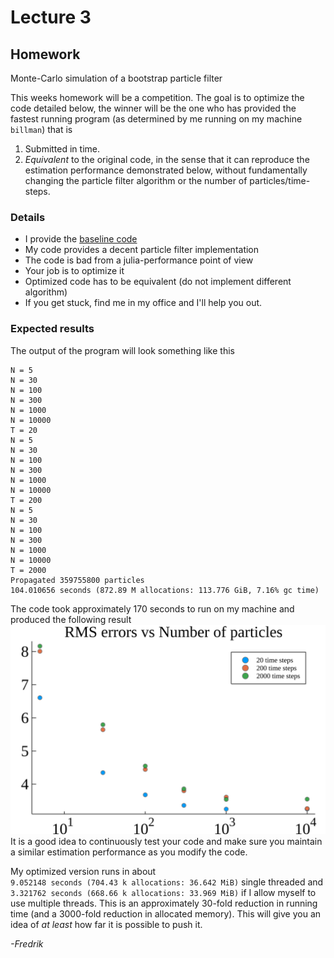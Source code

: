 # Lecture 3

## Homework

Monte-Carlo simulation of a bootstrap particle filter

This weeks homework will be a competition. The goal is to optimize the code detailed below, the winner will be the one who has provided the fastest running program (as determined by me running on my machine `billman`) that is
1. Submitted in time.
2. *Equivalent* to the original code, in the sense that it can reproduce the estimation performance demonstrated below, without fundamentally changing the particle filter algorithm or the number of particles/time-steps.

### Details

- I provide the [baseline code](https://github.com/mfalt/juliacourse/blob/master/lecture3/test_pf.jl)
- My code provides a decent particle filter implementation
- The code is bad from a julia-performance point of view
- Your job is to optimize it
- Optimized code has to be equivalent (do not implement different algorithm)
- If you get stuck, find me in my office and I'll help you out.

### Expected results
The output of the program will look something like this
```
N = 5
N = 30
N = 100
N = 300
N = 1000
N = 10000
T = 20
N = 5
N = 30
N = 100
N = 300
N = 1000
N = 10000
T = 200
N = 5
N = 30
N = 100
N = 300
N = 1000
N = 10000
T = 2000
Propagated 359755800 particles
104.010656 seconds (872.89 M allocations: 113.776 GiB, 7.16% gc time)
```
The code took approximately 170 seconds to run on my machine and produced the following result  
![window](result.svg)  
It is a good idea to continuously test your code and make sure you maintain a similar estimation performance as you modify the code.

My optimized version runs in about  
`9.052148 seconds (704.43 k allocations: 36.642 MiB)` single threaded and
`3.321762 seconds (668.66 k allocations: 33.969 MiB)` if I allow myself to use multiple threads. This is an approximately 30-fold reduction in running time (and a 3000-fold reduction in allocated memory). This will give you an idea of *at least* how far it is possible to push it.

*-Fredrik*
